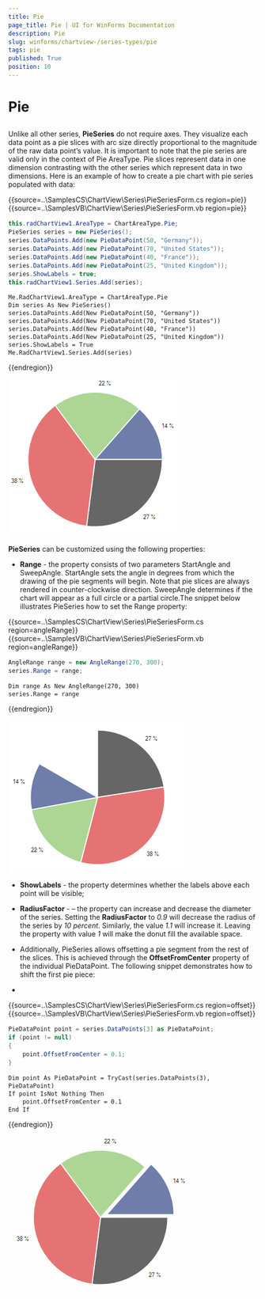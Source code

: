 ```yaml
---
title: Pie
page_title: Pie | UI for WinForms Documentation
description: Pie
slug: winforms/chartview-/series-types/pie
tags: pie
published: True
position: 10
---
```


# Pie



## 

Unlike all other series, __PieSeries__ do not require axes. They visualize each data point as a pie slices with arc size directly proportional to the magnitude of the raw data point’s value. It is important to note that the pie series are valid only in the context of Pie AreaType. Pie slices represent data in one dimension contrasting with the other series which represent data in two dimensions. Here is an example of how to create a pie chart with pie series populated with data:
     

{{source=..\SamplesCS\ChartView\Series\PieSeriesForm.cs region=pie}} 
{{source=..\SamplesVB\ChartView\Series\PieSeriesForm.vb region=pie}} 

````C#
this.radChartView1.AreaType = ChartAreaType.Pie;
PieSeries series = new PieSeries();
series.DataPoints.Add(new PieDataPoint(50, "Germany"));
series.DataPoints.Add(new PieDataPoint(70, "United States"));
series.DataPoints.Add(new PieDataPoint(40, "France"));
series.DataPoints.Add(new PieDataPoint(25, "United Kingdom"));
series.ShowLabels = true;
this.radChartView1.Series.Add(series);

````
````VB.NET
Me.RadChartView1.AreaType = ChartAreaType.Pie
Dim series As New PieSeries()
series.DataPoints.Add(New PieDataPoint(50, "Germany"))
series.DataPoints.Add(New PieDataPoint(70, "United States"))
series.DataPoints.Add(New PieDataPoint(40, "France"))
series.DataPoints.Add(New PieDataPoint(25, "United Kingdom"))
series.ShowLabels = True
Me.RadChartView1.Series.Add(series)

````

{{endregion}} 


![](images/chartview-series-types-pie001.png)

__PieSeries__ can be customized using the following properties:
        

* __Range__ - the property consists of two parameters StartAngle and SweepAngle. StartAngle sets the angle in degrees from which the drawing of the pie segments will begin. Note that pie slices are always rendered in counter-clockwise direction. SweepAngle determines if the chart will appear as a full circle or a partial circle.The snippet below illustrates PieSeries how to set the Range property: 

{{source=..\SamplesCS\ChartView\Series\PieSeriesForm.cs region=angleRange}} 
{{source=..\SamplesVB\ChartView\Series\PieSeriesForm.vb region=angleRange}} 

````C#
AngleRange range = new AngleRange(270, 300);
series.Range = range;

````
````VB.NET
Dim range As New AngleRange(270, 300)
series.Range = range

````

{{endregion}} 


![](images/chartview-series-types-pie002.png)

* __ShowLabels__ - the property determines whether the labels above each point will be visible;
            

* __RadiusFactor__ - – the property can increase and decrease the diameter of the series. Setting the __RadiusFactor__ to *0.9* will decrease the radius of the series by *10 percent*. Similarly, the value *1.1* will increase it. Leaving the property with value *1* will make the donut fill the available space.
            

* Additionally, PieSeries allows offsetting a pie segment from the rest of the slices. This is achieved through the __OffsetFromCenter__ property of the individual PieDataPoint. The following snippet demonstrates how to shift the first pie piece: 
* 
{{source=..\SamplesCS\ChartView\Series\PieSeriesForm.cs region=offset}} 
{{source=..\SamplesVB\ChartView\Series\PieSeriesForm.vb region=offset}} 

````C#
PieDataPoint point = series.DataPoints[3] as PieDataPoint;
if (point != null)
{
    point.OffsetFromCenter = 0.1;
}

````
````VB.NET
Dim point As PieDataPoint = TryCast(series.DataPoints(3), PieDataPoint)
If point IsNot Nothing Then
    point.OffsetFromCenter = 0.1
End If

````

{{endregion}} 


![](images/chartview-series-types-pie003.png)

